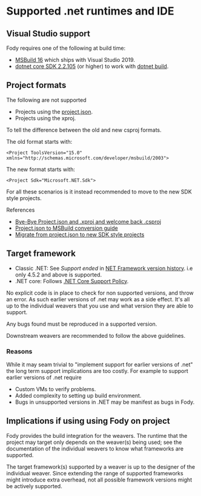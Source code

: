 <!--
GENERATED FILE - DO NOT EDIT
This file was generated by [MarkdownSnippets](https://github.com/SimonCropp/MarkdownSnippets).
Source File: /pages/mdsource/supported-runtimes-and-ide.source.md
To change this file edit the source file and then run MarkdownSnippets.
-->
# Supported .net runtimes and IDE


## Visual Studio support

Fody requires one of the following at build time:

 * [MSBuild 16](https://docs.microsoft.com/en-us/visualstudio/msbuild/msbuild?view=vs-2019) which ships with Visual Studio 2019.
 * [dotnet core SDK 2.2.105](https://dotnet.microsoft.com/download) (or higher) to work with [dotnet build](https://docs.microsoft.com/en-us/dotnet/core/tools/dotnet-build).


## Project formats

The following are not supported

 * Projects using the [project.json](https://docs.microsoft.com/en-us/nuget/schema/project-json).
 * Projects using the xproj.

To tell the difference between the old and new csproj formats.

The old format starts with:

```
<Project ToolsVersion="15.0" xmlns="http://schemas.microsoft.com/developer/msbuild/2003">
```

The new format starts with:

```
<Project Sdk="Microsoft.NET.Sdk">
```

For all these scenarios is it instead recommended to move to the new SDK style projects.

References

 * [Bye-Bye Project.json and .xproj and welcome back .csproj](http://www.talkingdotnet.com/bye-bye-project-json-xproj-welcome-back-csproj/)
 * [Project.json to MSBuild conversion guide](http://www.natemcmaster.com/blog/2017/01/19/project-json-to-csproj/)
 * [Migrate from project.json to new SDK style projects](https://docs.microsoft.com/en-us/dotnet/core/tools/dotnet-migrate)


## Target framework

 * Classic .NET: See *Support ended* in [NET Framework version history](https://en.wikipedia.org/wiki/.NET_Framework_version_history#Overview). i.e only 4.5.2 and above is supported.
 * .NET core: Follows [.NET Core Support Policy](https://www.microsoft.com/net/core/support).

No explicit code is in place to check for non supported versions, and throw an error. As such earlier versions of .net may work as a side effect. It's all up to the individual weavers that you use and what version they are able to support.

Any bugs found must be reproduced in a supported version.

Downstream weavers are recommended to follow the above guidelines.


### Reasons

While it may seam trivial to "implement support for earlier versions of .net" the long term support implications are too costly. For example to support earlier versions of .net require

 * Custom VMs to verify problems.
 * Added complexity to setting up build environment.
 * Bugs in unsupported versions in .NET may be manifest as bugs in Fody.


## Implications if using using Fody on project

Fody provides the build integration for the weavers. The runtime that the project may target only depends on the weaver(s) being used; see the documentation of the individual weavers to know what frameworks are supported.

The target framework(s) supported by a weaver is up to the designer of the individual weaver. Since extending the range of supported frameworks might introduce extra overhead, not all possible framework versions might be actively supported.
